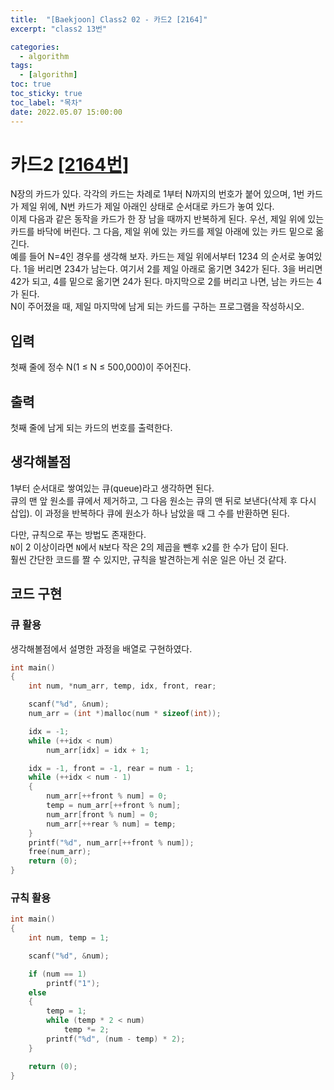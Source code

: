 ```yaml
---
title:  "[Baekjoon] Class2 02 - 카드2 [2164]"
excerpt: "class2 13번"

categories:
  - algorithm
tags:
  - [algorithm]
toc: true
toc_sticky: true
toc_label: "목차"
date: 2022.05.07 15:00:00
---
```


# 카드2 [[2164번]](https://www.acmicpc.net/problem/2164)
N장의 카드가 있다. 각각의 카드는 차례로 1부터 N까지의 번호가 붙어 있으며, 1번 카드가 제일 위에, N번 카드가 제일 아래인 상태로 순서대로 카드가 놓여 있다.    
이제 다음과 같은 동작을 카드가 한 장 남을 때까지 반복하게 된다. 우선, 제일 위에 있는 카드를 바닥에 버린다. 그 다음, 제일 위에 있는 카드를 제일 아래에 있는 카드 밑으로 옮긴다.    
예를 들어 N=4인 경우를 생각해 보자. 카드는 제일 위에서부터 1234 의 순서로 놓여있다. 1을 버리면 234가 남는다. 여기서 2를 제일 아래로 옮기면 342가 된다. 3을 버리면 42가 되고, 4를 밑으로 옮기면 24가 된다. 마지막으로 2를 버리고 나면, 남는 카드는 4가 된다.    
N이 주어졌을 때, 제일 마지막에 남게 되는 카드를 구하는 프로그램을 작성하시오.    

## 입력
첫째 줄에 정수 N(1 ≤ N ≤ 500,000)이 주어진다.    

## 출력
첫째 줄에 남게 되는 카드의 번호를 출력한다.    

## 생각해볼점
1부터 순서대로 쌓여있는 큐(queue)라고 생각하면 된다.    
큐의 맨 앞 원소를 큐에서 제거하고, 그 다음 원소는 큐의 맨 뒤로 보낸다(삭제 후 다시 삽입). 이 과정을 반복하다 큐에 원소가 하나 남았을 때 그 수를 반환하면 된다.    

다만, 규칙으로 푸는 방법도 존재한다.    
`N`이 2 이상이라면 `N`에서 `N`보다 작은 2의 제곱을 뺀후 x2를 한 수가 답이 된다.    
훨씬 간단한 코드를 짤 수 있지만, 규칙을 발견하는게 쉬운 일은 아닌 것 같다.    


## 코드 구현
### 큐 활용
생각해볼점에서 설명한 과정을 배열로 구현하였다.    
```c
int main()
{
	int	num, *num_arr, temp, idx, front, rear;

	scanf("%d", &num);
	num_arr = (int *)malloc(num * sizeof(int));

	idx = -1;
	while (++idx < num)
		num_arr[idx] = idx + 1;

	idx = -1, front = -1, rear = num - 1;
	while (++idx < num - 1)
	{
		num_arr[++front % num] = 0;
		temp = num_arr[++front % num]; 
		num_arr[front % num] = 0;
		num_arr[++rear % num] = temp;
	}
	printf("%d", num_arr[++front % num]);
	free(num_arr);
	return (0);
}
```

### 규칙 활용
```c
int main()
{
	int	num, temp = 1;

	scanf("%d", &num);

	if (num == 1)
		printf("1");
	else
	{
		temp = 1;
		while (temp * 2 < num)
			temp *= 2;
		printf("%d", (num - temp) * 2);
	}	

	return (0);
}
```
